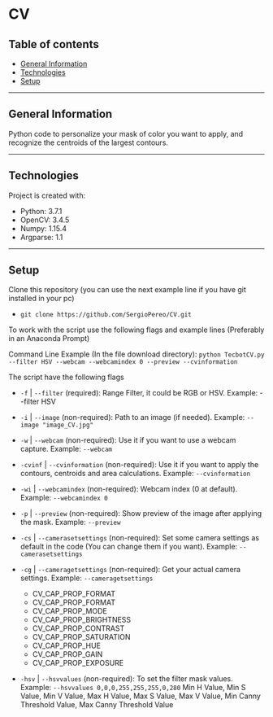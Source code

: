 # CV

## Table of contents

* [General Information](#general-information)
* [Technologies](#technologies)
* [Setup](#setup)

---

## General Information
Python code to personalize your mask of color you want to apply, and recognize the centroids of the largest contours.

---

## Technologies
Project is created with:
* Python: 3.7.1
* OpenCV: 3.4.5
* Numpy: 1.15.4
* Argparse: 1.1

---

## Setup
Clone this repository (you can use the next example line if you have git installed in your pc)
* `git clone https://github.com/SergioPereo/CV.git`

To work with the script use the following flags and example lines (Preferably in an Anaconda Prompt)

Command Line Example (In the file download directory):
`python TecbotCV.py --filter HSV --webcam --webcamindex 0 --preview --cvinformation`

The script have the following flags
* `-f` | `--filter` (required):
  Range Filter, it could be RGB or HSV. Example: --filter HSV

* `-i` | `--image` (non-required):
  Path to an image (if needed).
  Example: `--image "image_CV.jpg"`

* `-w` | `--webcam` (non-required):
  Use it if you want to use a webcam capture.
  Example: `--webcam`

* `-cvinf` | `--cvinformation` (non-required):
  Use it if you want to apply the contours, centroids and area calculations.
  Example: `--cvinformation`

* `-wi` | `--webcamindex` (non-required):
  Webcam index (0 at default).
  Example: `--webcamindex 0`

* `-p` | `--preview` (non-required):
  Show preview of the image after applying the mask.
  Example: `--preview`

* `-cs` | `--camerasetsettings` (non-required):
  Set some camera settings as default in the code (You can change them if you want).
  Example: `--camerasetsettings`

* `-cg` | `--cameragetsettings` (non-required):
  Get your actual camera settings.
  Example: `--cameragetsettings`
  * CV_CAP_PROP_FORMAT
  * CV_CAP_PROP_FORMAT
  * CV_CAP_PROP_MODE
  * CV_CAP_PROP_BRIGHTNESS
  * CV_CAP_PROP_CONTRAST
  * CV_CAP_PROP_SATURATION
  * CV_CAP_PROP_HUE
  * CV_CAP_PROP_GAIN
  * CV_CAP_PROP_EXPOSURE

* `-hsv` | `--hsvvalues` (non-required):
  To set the filter mask values. Example:
  `--hsvvalues 0,0,0,255,255,255,0,280`
  Min H Value, Min S Value, Min V Value, Max H Value, Max S Value, Max V Value, Min Canny Threshold Value, Max Canny Threshold Value
